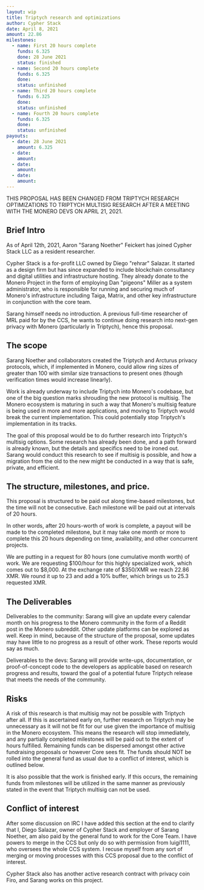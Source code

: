 ```yaml
---
layout: wip
title: Triptych research and optimizations
author: Cypher Stack
date: April 8, 2021
amount: 22.86
milestones:
  - name: First 20 hours complete
    funds: 6.325
    done: 28 June 2021
    status: finished
  - name: Second 20 hours complete
    funds: 6.325
    done:
    status: unfinished
  - name: Third 20 hours complete
    funds: 6.325
    done:
    status: unfinished
  - name: Fourth 20 hours complete
    funds: 6.325
    done:
    status: unfinished
payouts:
  - date: 28 June 2021
    amount: 6.325
  - date:
    amount:
  - date:
    amount:
  - date:
    amount:
---
```


THIS PROPOSAL HAS BEEN CHANGED FROM TRIPTYCH RESEARCH OPTIMIZATIONS TO TRIPTYCH MULTISIG RESEARCH AFTER A MEETING WITH THE MONERO DEVS ON APRIL 21, 2021.

## Brief Intro

As of April 12th, 2021, Aaron "Sarang Noether" Feickert has joined Cypher Stack LLC as a resident researcher.

Cypher Stack is a for-profit LLC owned by Diego "rehrar" Salazar. It started as a design firm but has since expanded to include blockchain consultancy and digital utilities and infrastructure hosting. They already donate to the Monero Project in the form of employing Dan "pigeons" Miller as a system administrator, who is responsible for running and securing much of Monero's infrastructure including Taiga, Matrix, and other key infrastructure in conjunction with the core team.

Sarang himself needs no introduction. A previous full-time researcher of MRL paid for by the CCS, he wants to continue doing research into next-gen privacy with Monero (particularly in Triptych), hence this proposal.

## The scope

Sarang Noether and collaborators created the Triptych and Arcturus privacy protocols, which, if implemented in Monero, could allow ring sizes of greater than 100 with similar size transactions to present ones (though verification times would increase linearly).

Work is already underway to include Triptych into Monero's codebase, but one of the big question marks shrouding the new protocol is multisig. The Monero ecosystem is maturing in such a way that Monero's multisig feature is being used in more and more applications, and moving to Triptych would break the current implementation. This could potentially stop Triptych's implementation in its tracks.

The goal of this proposal would be to do further research into Triptych's multisig options. Some research has already been done, and a path forward is already known, but the details and specifics need to be ironed out. Sarang would conduct this research to see if multisig is possible, and how a migration from the old to the new might be conducted in a way that is safe, private, and efficient.

## The structure, milestones, and price.

This proposal is structured to be paid out along time-based milestones, but the time will not be consecutive. Each milestone will be paid out at intervals of 20 hours.

In other words, after 20 hours-worth of work is complete, a payout will be made to the completed milestone, but it may take one month or more to complete this 20 hours depending on time, availability, and other concurrent projects.

We are putting in a request for 80 hours (one cumulative month worth) of work. We are requesting $100/hour for this highly specialized work, which comes out to $8,000. At the exchange rate of $350/XMR we reach 22.86 XMR. We round it up to 23 and add a 10% buffer, which brings us to 25.3 requested XMR.

## The Deliverables

Deliverables to the community: Sarang will give an update every calendar month on his progress to the Monero community in the form of a Reddit post in the Monero subreddit. Other update platforms can be explored as well. Keep in mind, because of the structure of the proposal, some updates may have little to no progress as a result of other work. These reports would say as much.

Deliverables to the devs: Sarang will provide write-ups, documentation, or proof-of-concept code to the developers as applicable based on research progress and results, toward the goal of a potential future Triptych release that meets the needs of the community.

## Risks

A risk of this research is that multisig may not be possible with Triptych after all. If this is ascertained early on, further research on Triptych may be unnecessary as it will not be fit for our use given the importance of multisig in the Monero ecosystem. This means the research will stop immediately, and any partially completed milestones will be paid out to the extent of hours fulfilled. Remaining funds can be dispersed amongst other active fundraising proposals or however Core sees fit. The funds should NOT be rolled into the general fund as usual due to a conflict of interest, which is outlined below.

It is also possible that the work is finished early. If this occurs, the remaining funds from milestones will be utilized in the same manner as previously stated in the event that Triptych multisig can not be used.

## Conflict of interest

After some discussion on IRC I have added this section at the end to clarify that I, Diego Salazar, owner of Cypher Stack and employer of Sarang Noether, am also paid by the general fund to work for the Core Team. I have powers to merge in the CCS but only do so with permission from luigi1111, who oversees the whole CCS system. I recuse myself from any sort of merging or moving processes with this CCS proposal due to the conflict of interest.

Cypher Stack also has another active research contract with privacy coin Firo, and Sarang works on this project.
